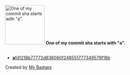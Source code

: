 <img src="https://my-badges.github.io/my-badges/a-commit.png" alt="One of my commit sha starts with &quot;a&quot;." title="One of my commit sha starts with &quot;a&quot;." width="128">
<strong>One of my commit sha starts with &quot;a&quot;.</strong>
<br><br>

- <a href="https://github.com/ungdev/ScribUTT/commit/afd1218b77772d836060f248551777349579f18b"><strong>a</strong>fd1218b77772d836060f248551777349579f18b</a>


Created by <a href="https://github.com/my-badges/my-badges">My Badges</a>